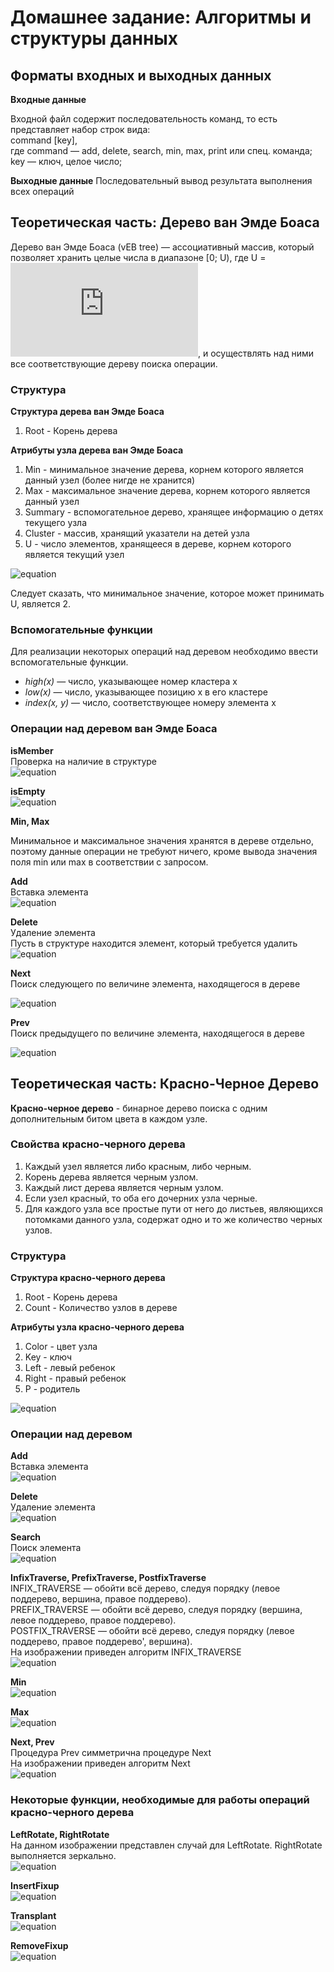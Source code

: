 
# Домашнее задание: Алгоритмы и структуры данных

## Форматы входных и выходных данных 
**Входные данные**  

Входной файл содержит последовательность команд, то есть представляет набор строк вида:  
command [key],  
где command — add, delete, search, min, max, print или спец. команда;   
key — ключ, целое число;  

**Выходные данные**
Последовательный вывод результата выполнения всех операций


## Теоретическая часть: Дерево ван Эмде Боаса

Дерево ван Эмде Боаса (vEB tree) — ассоциативный массив, который позволяет хранить целые числа в диапазоне [0; U), где U = ![equation](http://latex.codecogs.com/gif.latex?2%5E%7Bk%7D), и осуществлять над ними все соответствующие дереву поиска операции.

### Структура
**Структура дерева ван Эмде Боаса**
1. Root - Корень дерева

**Атрибуты узла дерева ван Эмде Боаса**
1. Min - минимальное значение дерева, корнем которого является данный узел (более нигде не хранится)
2. Max - максимальное значение дерева, корнем которого является данный узел 
3. Summary - вспомогательное дерево, хранящее информацию о детях текущего узла
4. Cluster - массив, хранящий указатели на детей узла
5. U - число элементов, хранящееся в дереве, корнем которого является текущий узел  

![equation](http://www.imageup.ru/img16/3224154/veb.png)  

Следует сказать, что минимальное значение, которое может принимать U, является 2.  

### Вспомогательные функции

Для реализации некоторых операций над деревом необходимо ввести вспомогательные функции.
+ *high(x)* — число, указывающее номер кластера х
+ *low(x)* — число, указывающее позицию х в его кластере
+ *index(x, y)* — число, соответствующее номеру элемента х

### Операции над деревом ван Эмде Боаса

**isMember**  
Проверка на наличие в структуре  
![equation](http://www.imageup.ru/img16/3224003/vebmember-2.png)  

**isEmpty**  
![equation](http://www.imageup.ru/img16/3224008/vebempty-1.png)  

**Min, Max**  

Минимальное и максимальное значения хранятся в дереве отдельно, поэтому данные операции не требуют ничего, кроме вывода значения поля min или max в соответствии с запросом.  

**Add**  
Вставка элемента  
![equation](http://www.imageup.ru/img16/3224071/vebinsert-1.png)

**Delete**  
Удаление элемента  
Пусть в структуре находится элемент, который требуется удалить  
![equation](http://www.imageup.ru/img16/3224092/vebdelete.png)

**Next**  
Поиск следующего по величине элемента, находящегося в дереве  

![equation](http://www.imageup.ru/img16/3224022/vebsuccessor.png)  

**Prev**  
Поиск предыдущего по величине элемента, находящегося в дереве  

![equation](http://www.imageup.ru/img16/3224028/vebpredecessor.png)  

## Теоретическая часть: Красно-Черное Дерево
**Красно-черное дерево** - бинарное дерево поиска с одним дополнительным битом цвета в каждом узле.

### Свойства красно-черного дерева
1. Каждый узел является либо красным, либо черным.  
2. Корень дерева является черным узлом.  
3. Каждый лист дерева является черным узлом.  
4. Если узел красный, то оба его дочерних узла черные.  
5. Для каждого узла все простые пути от него до листьев, являющихся потомками данного узла, содержат одно и то же количество черных узлов.

### Структура
**Структура красно-черного дерева**
1. Root - Корень дерева
2. Count - Количество узлов в дереве

**Атрибуты узла красно-черного дерева**
1. Сolor  - цвет узла
2. Key  - ключ
3. Left  - левый ребенок
4. Right - правый ребенок  
5. P - родитель  
 
 ![equation](http://www.imageup.ru/img16/3224156/rbtstr.png)
 
 ### Операции над деревом
 
**Add**  
Вставка элемента  
![equation](http://www.imageup.ru/img146/3206061/rbtinserteasy.png)  
  
**Delete**  
Удаление элемента  
![equation](http://www.imageup.ru/img146/3206172/rbtdeleteeasy.png)  
  
**Search**  
Поиск элемента  
![equation](http://www.imageup.ru/img146/3205705/rbtfind.png)  
  
**InfixTraverse, PrefixTraverse, PostfixTraverse**  
INFIX_TRAVERSE — обойти всё дерево, следуя порядку (левое поддерево, вершина, правое поддерево).  
PREFIX_TRAVERSE — обойти всё дерево, следуя порядку (вершина, левое поддерево, правое поддерево).  
POSTFIX_TRAVERSE — обойти всё дерево, следуя порядку (левое поддерево, правое поддерево', вершина).  
На изображении приведен алгоритм INFIX_TRAVERSE  
![equation](http://www.imageup.ru/img146/3206342/rbtinfixtrav.png)  
  
**Min**  
![equation](http://www.imageup.ru/img146/3206355/rbtmineasy.png)  
  
**Max**  
![equation](http://www.imageup.ru/img146/3206351/rbtmaxeasy.png)  
  
**Next, Prev**  
Процедура Prev симметрична процедуре Next   
На изображении приведен алгоритм Next  
![equation](http://www.imageup.ru/img146/3206358/rbtsuccessor.png)

### Некоторые функции, необходимые для работы операций красно-черного дерева

**LeftRotate, RightRotate**  
На данном изображении представлен случай для LeftRotate. RightRotate выполняется зеркально.  
![equation](http://www.imageup.ru/img146/3206167/rbtleftroteasy.png)  
  
**InsertFixup**  
![equation](http://www.imageup.ru/img146/3206160/rbtfixinserteasy.png)  

**Transplant**  
![equation](http://www.imageup.ru/img146/3206168/rbttransplanteasy.png)  
  
**RemoveFixup**  
![equation](http://www.imageup.ru/img146/3206180/rbtfixdeleteeasy.png)  
